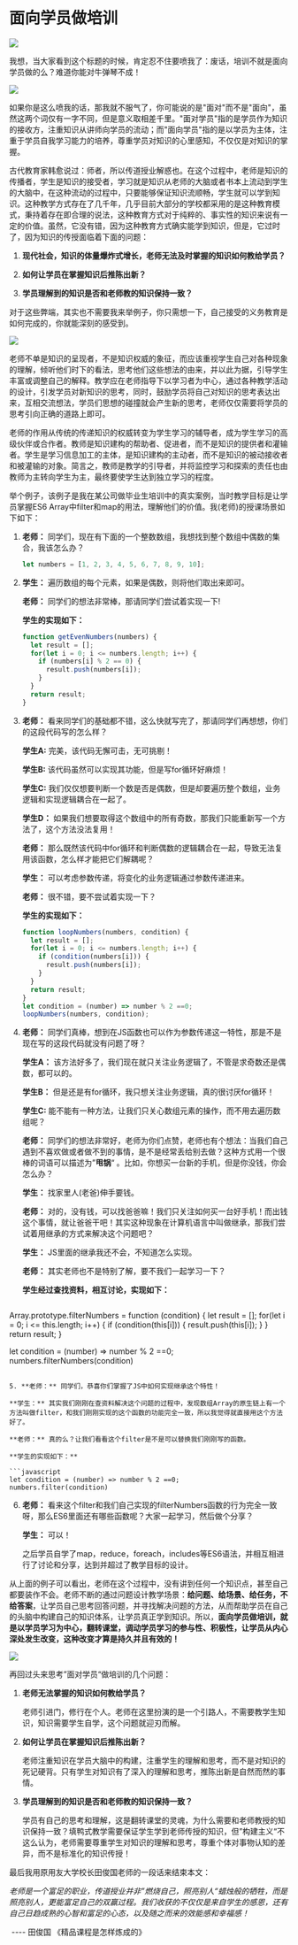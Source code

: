 # 面向学员做培训

![](http://ww1.sinaimg.cn/large/af4e9f79ly1g5t88o12pyj20sg0bkwiu.jpg)

我想，当大家看到这个标题的时候，肯定忍不住要喷我了：废话，培训不就是面向学员做的么？难道你能对牛弹琴不成！

![](http://ww1.sinaimg.cn/large/af4e9f79ly1g5ta1brkoaj20dt08fwfi.jpg)

如果你是这么喷我的话，那我就不服气了，你可能说的是"面对"而不是"面向"，虽然这两个词仅有一字不同，但是意义取相差千里。"面对学员"指的是学员作为知识的接收方，注重知识从讲师向学员的流动；而"面向学员"指的是以学员为主体，注重于学员自我学习能力的培养，尊重学员对知识的心里感知，不仅仅是对知识的掌握。

古代教育家韩愈说过：师者，所以传道授业解惑也。在这个过程中，老师是知识的传播者，学生是知识的接受者，学习就是知识从老师的大脑或者书本上流动到学生的大脑中，在这种流动的过程中，只要能够保证知识流顺畅，学生就可以学到知识。这种教学方式存在了几千年，几乎目前大部分的学校都采用的是这种教育模式，秉持着存在即合理的说法，这种教育方式对于纯粹的、事实性的知识来说有一定的价值。虽然，它没有错，因为这种教育方式确实能学到知识，但是，它过时了，因为知识的传授面临着下面的问题：

1. **现代社会，知识的体量爆炸式增长，老师无法及时掌握的知识如何教给学员？**

2. **如何让学员在掌握知识后推陈出新？**

3. **学员理解到的知识是否和老师教的知识保持一致？**

对于这些弊端，其实也不需要我来举例子，你只需想一下，自己接受的义务教育是如何完成的，你就能深刻的感受到。



![](http://ww1.sinaimg.cn/large/af4e9f79ly1g5t8v9qnysj20f008oju6.jpg)



老师不单是知识的呈现者，不是知识权威的象征，而应该重视学生自己对各种现象的理解，倾听他们时下的看法，思考他们这些想法的由来，并以此为据，引导学生丰富或调整自己的解释。教学应在老师指导下以学习者为中心，通过各种教学活动的设计，引发学员对新知识的思考，同时，鼓励学员将自己对知识的思考表达出来，互相交流想法，学员们思想的碰撞就会产生新的思考，老师仅仅需要将学员的思考引向正确的道路上即可。

老师的作用从传统的传递知识的权威转变为学生学习的辅导者，成为学生学习的高级伙伴或合作者。教师是知识建构的帮助者、促进者，而不是知识的提供者和灌输者。学生是学习信息加工的主体，是知识建构的主动者，而不是知识的被动接收者和被灌输的对象。简言之，教师是教学的引导者，并将监控学习和探索的责任也由教师为主转向学生为主，最终要使学生达到独立学习的程度。

举个例子，该例子是我在某公司做毕业生培训中的真实案例，当时教学目标是让学员掌握ES6 Array中filter和map的用法，理解他们的价值。我(老师)的授课场景如下如下：

1. **老师：** 同学们，现在有下面的一个整数数组，我想找到整个数组中偶数的集合，我该怎么办？

   ```javascript
   let numbers = [1, 2, 3, 4, 5, 6, 7, 8, 9, 10];
   ```

2. **学生：** 遍历数组的每个元素，如果是偶数，则将他们取出来即可。

   **老师：** 同学们的想法非常棒，那请同学们尝试着实现一下!

   **学生的实现如下：**

   ```javascript
   function getEvenNumbers(numbers) {
     let result = [];
     for(let i = 0; i <= numbers.length; i++) {
       if (numbers[i] % 2 == 0) {
         result.push(numbers[i]);
       }
     }
     return result;
   }
   ```

3. **老师：** 看来同学们的基础都不错，这么快就写完了，那请同学们再想想，你们的这段代码写的怎么样？

   **学生A:**  完美，该代码无懈可击，无可挑剔！

   **学生B:**  该代码虽然可以实现其功能，但是写for循环好麻烦！

   **学生C:**  我们仅仅想要判断一个数是否是偶数，但是却要遍历整个数组，业务逻辑和实现逻辑耦合在一起了。

   **学生D：** 如果我们想要取得这个数组中的所有奇数，那我们只能重新写一个方法了，这个方法没法复用！

   **老师：**  那么既然该代码中for循环和判断偶数的逻辑耦合在一起，导致无法复用该函数，怎么样才能把它们解耦呢？

   **学生：** 可以考虑参数传递，将变化的业务逻辑通过参数传递进来。

   **老师：** 很不错，要不尝试着实现一下？

   **学生的实现如下：**

   ```javascript
   function loopNumbers(numbers, condition) {
     let result = [];
     for(let i = 0; i <= numbers.length; i++) {
       if (condition(numbers[i])) {
         result.push(numbers[i]);
       }
     }
     return result;
   }
   let condition = (number) => number % 2 ==0;
   loopNumbers(numbers, condition);
   ```

4. **老师：** 同学们真棒，想到在JS函数也可以作为参数传递这一特性，那是不是现在写的这段代码就没有问题了呀？

   **学生A：** 该方法好多了，我们现在就只关注业务逻辑了，不管是求奇数还是偶数，都可以的。

   **学生B：** 但是还是有for循环，我只想关注业务逻辑，真的很讨厌for循环！

   **学生C:**    能不能有一种方法，让我们只关心数组元素的操作，而不用去遍历数组呢？

   **老师：**  同学们的想法非常好，老师为你们点赞，老师也有个想法：当我们自己遇到不喜欢做或者做不到的事情，是不是经常丢给别去做？这种方式用一个很棒的词语可以描述为”**甩锅**“ 。比如，你想买一台新的手机，但是你没钱，你会怎么办？

   **学生：** 找家里人(老爸)伸手要钱。

   **老师：** 对的，没有钱，可以找爸爸嘛！我们只关注如何买一台好手机！而出钱这个事情，就让爸爸干吧！其实这种现象在计算机语言中叫做继承，那我们尝试着用继承的方式来解决这个问题吧？

   **学生：** JS里面的继承我还不会，不知道怎么实现。

   **老师：** 其实老师也不是特别了解，要不我们一起学习一下？

   **学生经过查找资料，相互讨论，实现如下：**

   ```javascript
Array.prototype.filterNumbers = function (condition) {
     let result = [];
     for(let i = 0; i <= this.length; i++) {
       if (condition(this[i])) {
         result.push(this[i]);
       }
     }
     return result;
   }
   
   let condition = (number) => number % 2 ==0;
   numbers.filterNumbers(condition)
   ```
   
5. **老师：** 同学们，恭喜你们掌握了JS中如何实现继承这个特性！

   **学生：** 其实我们刚刚在查资料解决这个问题的过程中，发现数组Array的原生链上有一个方法叫做filter，和我们刚刚实现的这个函数的功能完全一致，所以我觉得就直接用这个方法好了。

   **老师：** 真的么？让我们看看这个filter是不是可以替换我们刚刚写的函数。

   **学生的实现如下：**

   ```javascript
   let condition = (number) => number % 2 ==0;
   numbers.filter(condition)
   ```

6. **老师：** 看来这个filter和我们自己实现的filterNumbers函数的行为完全一致呀，那么ES6里面还有哪些函数呢？大家一起学习，然后做个分享？

   **学生：** 可以！

   之后学员自学了map，reduce，foreach，includes等ES6语法，并相互相进行了讨论和分享，达到并超过了教学目标的设计。

从上面的例子可以看出，老师在这个过程中，没有讲到任何一个知识点，甚至自己都要装作不会。老师不断的通过问题设计教学场景：**给问题、给场景、给任务，不给答案**，让学员自己思考回答问题，并寻找解决问题的方法，从而帮助学员在自己的头脑中构建自己的知识体系，让学员真正学到知识。所以，**面向学员做培训，就是以学员学习为中心，翻转课堂，调动学员学习的参与性、积极性，让学员从内心深处发生改变，这种改变才算是持久并且有效的！**

![](http://ww1.sinaimg.cn/large/af4e9f79ly1g5ta4zxozjj20i30hbn0s.jpg)

再回过头来思考”面对学员“做培训的几个问题：

1. **老师无法掌握的知识如何教给学员？**

   老师引进门，修行在个人。老师在这里扮演的是一个引路人，不需要教学生知识，知识需要学生自学，这个问题就迎刃而解。

2. **如何让学员在掌握知识后推陈出新？**

   老师注重知识在学员大脑中的构建，注重学生的理解和思考，而不是对知识的死记硬背。只有学生对知识有了深入的理解和思考，推陈出新是自然而然的事情。

3. **学员理解到的知识是否和老师教的知识保持一致？**

   学员有自己的思考和理解，这是翻转课堂的灵魂，为什么需要和老师教授的知识保持一致？填鸭式教学需要保证学生学到老师传授的知识，但”构建主义“不这么认为，老师需要尊重学生对知识的理解和思考，尊重个体对事物认知的差异，而不是标准化的知识传授！

最后我用原用友大学校长田俊国老师的一段话来结束本文：

​       *老师是一个富足的职业，传道授业并非”燃烧自己，照亮别人“蜡烛般的牺牲，而是照亮别人，更能富足自己的双赢过程。我们收获的不仅仅是来自学生的感恩，还有自己日趋成熟的心智和富足的心态，以及随之而来的效能感和幸福感！*

​                                                                                                                           ---- 田俊国 《精品课程是怎样炼成的》